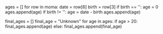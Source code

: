 
ages = []
for row in moma:
    date = row[6]
    birth = row[3]
    if birth == '':
        age = 0
        ages.append(age)
    if birth != '':
        age = date - birth
        ages.append(age)
        
final_ages = []
final_age = "Unknown"
for age in ages:
    if age > 20:
        final_ages.append(age)
    else:
        final_ages.append(final_age)
    
